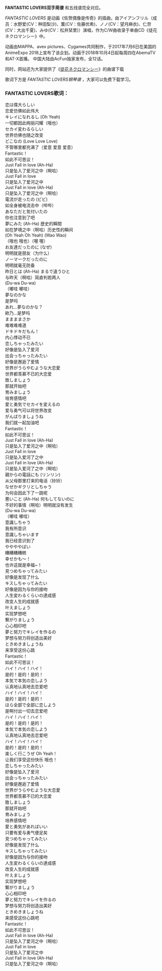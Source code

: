 

**FANTASTIC LOVERS双手简谱** 和五线谱完全对应。

_FANTASTIC LOVERS_
是动画《佐贺偶像是传奇》的插曲，由アイアンフリル（成员：水野爱(CV：种田梨沙)、薫(CV：佐藤优希)、ノノ(CV：望月麻衣)、仁奈(CV：大出千夏)、みゆ(CV：松井栞里)）演唱，作为C/W曲收录于单曲CD《徒花ネクロマンシー》中。

动画由MAPPA、avex pictures、Cygames共同制作，于2017年7月6日在美国的AnimeExpo
2018上宣布了该企划。动画于2018年10月4日起每周四在AbemaTV和AT-X首播。 中国大陆由AcFun独家发布，全12话。

同时，网站还为大家提供了《[徒花ネクロマンシー](Music-9921-徒花ネクロマンシー-佐贺偶像是传奇OP.html
"徒花ネクロマンシー")》的曲谱下载

歌词下方是 _FANTASTIC LOVERS钢琴谱_ ，大家可以免费下载学习。

### FANTASTIC LOVERS歌词：

恋は偉大らしい  
恋爱仿佛如此伟大  
キレイになれるし (Oh Yeah)  
一切都因此绚丽闪耀（哦也）  
セカイ変わるらしい  
世界仿佛也随之改变  
どこなの (Love Love Love)  
不管哪里都充满了（爱意 爱意 爱意）  
Fantastic！  
如此不可思议！  
Just Fall in love (Ah-Ha)  
只是坠入了爱河之中（啊哈）  
Just Fall in love  
只是坠入了爱河之中  
Just Fall in love (Ah-Ha)  
只是坠入了爱河之中（啊哈）  
電流が走ったの (ビビ)  
如全身被电流击中（哔哔）  
あなただと気付いたの  
你也注意到了吧  
夢にみた (Ah-Ha) 歴史的瞬間  
如在梦境之中（啊哈）历史性的瞬间  
(Oh Yeah Oh Yeah) (Wao Wao)  
（哦也 哦也）（喔 喔）  
お友達だったのに (なぜ)  
明明就是朋友（为什么）  
ノーマークだったのに  
明明就毫无防备  
昨日とは (Ah-Ha) まるで違うひと  
与昨天（啊哈）简直判若两人  
(Du-wa Du-wa)  
（嘟哇 嘟哇）  
夢なのかな  
是梦吗  
あれ…夢なのかな？  
欸乃...是梦吗  
ままままさか  
难难难难道  
ドキドキだもん！  
内心悸动不已  
恋しちゃったみたい  
好像是坠入了爱河  
出会っちゃったみたい  
好像是邂逅了爱情  
世界がうらやむような大恋愛  
世界都羡慕不已的大恋爱  
致しましょう  
那就开始吧  
育みましょう  
培育感情吧  
愛と勇気でセカイを変えるの  
爱与勇气可以将世界改变  
がんばりましょうね  
我们就一起加油吧  
Fantastic！  
如此不可思议！  
Just Fall in love (Ah-Ha)  
只是坠入了爱河之中（啊哈）  
Just Fall in love  
只是坠入爱河了之中  
Just Fall in love (Ah-Ha)  
只是坠入爱河了之中（啊哈）  
親からの電話にも (リンリン)  
从父母那里打来的电话（铃铃）  
なぜかギクリとしちゃう  
为何会因此下了一跳呢  
悪いこと (Ah-Ha) 何もしてないのに  
不好的事情（啊哈）明明就没有发生  
(Du-wa Du-wa)  
（嘟哇 嘟哇）  
意識しちゃう  
我有所意识  
意識しちゃいます  
我已经意识到了  
ややややばい  
糟糟糟糟糕  
幸せかも～！  
也许这就是幸福~！  
見つめちゃってみたい  
好像是发现了什么  
キスしちゃってみたい  
好像是因为与你的接吻  
人生変わるくらいの達成感  
改变人生的成就感  
叶えましょう  
实现梦想吧  
繋がりましょう  
心心相印吧  
夢と努力でキレイを作るの  
梦想与努力将创造出美好  
ときめきましょうね  
来享受这份心跳  
Fantastic！  
如此不可思议！  
ハイ！ハイ！ハイ！  
是的！是的！是的！  
本気で本気の恋しよう  
认真地认真地去恋爱吧  
ハイ！ハイ！ハイ！  
是的！是的！是的！  
ほら全部で全部に恋しよう  
是啊付出一切去恋爱吧  
ハイ！ハイ！ハイ！  
是的！是的！是的！  
本気で本気の恋しよう  
认真地认真地去恋爱吧  
ハイ！ハイ！ハイ！  
是的！是的！是的！  
楽しく行こうぜ Oh Yeah！  
让我们享受这份快乐 哦也！  
恋しちゃったみたい  
好像是坠入了爱河  
出会っちゃったみたい  
好像是邂逅了爱情  
世界がうらやむような大恋愛  
世界都羡慕不已的大恋爱  
致しましょう  
那就开始吧  
育みましょう  
培养感情吧  
愛と勇気があればいい  
只要有爱与勇气便足矣  
見つめちゃってみたい  
好像是发现了什么  
キスしちゃってみたい  
好像是因为与你的接吻  
人生変わるくらいの達成感  
改变人生的成就感  
叶えましょう  
实现梦想吧  
繋がりましょう  
心心相印吧  
夢と努力でキレイを作るの  
梦想与努力将创造出美好  
ときめきましょうね  
来感受这份心跳吧  
Fantastic！  
如此不可思议！  
Just Fall in love (Ah-Ha)  
只是坠入了爱河之中（啊哈）  
Just Fall in love  
只是坠入了爱河之中  
Just Fall in love (Ah-Ha)  
只是坠入了爱河之中（啊哈）

